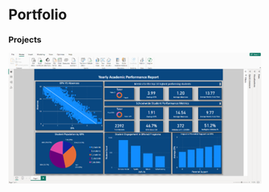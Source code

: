 # Portfolio
### Projects
![image alt](https://github.com/MikelNavas/Portfolio/blob/317f4515325597e171ed4ba74aab09f5be1936de/Screenshot%202024-08-18%20111652.png)

